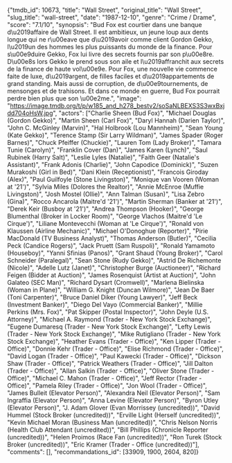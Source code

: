 {"tmdb_id": 10673, "title": "Wall Street", "original_title": "Wall Street", "slug_title": "wall-street", "date": "1987-12-10", "genre": "Crime / Drame", "score": "7.1/10", "synopsis": "Bud Fox est courtier dans une banque d\u2019affaire de Wall Street. Il est ambitieux, un jeune loup aux dents longue qui ne r\u00eave que d\u2019avoir comme client Gordon Gekko, l\u2019un des hommes les plus puissants du monde de la finance. Pour s\u00e9duire Gekko, Fox lui livre des secrets fournis par son p\u00e8re. D\u00e8s lors Gekko le prend sous son aile et l\u2019affranchit aux secrets de la finance de haute vol\u00e9e. Pour Fox, une nouvelle vie commence faite de luxe, d\u2019argent, de filles faciles et d\u2019appartements de grand standing. Mais aussi de corruption, de d\u00e9tournements, de mensonges et de trahisons. Et dans ce monde en guerre, Bud Fox pourrait perdre bien plus que son \u00e2me.", "image": "https://image.tmdb.org/t/p/w185_and_h278_bestv2/soSaNLBEXS3S3wxBxjdd704oHsW.jpg", "actors": ["Charlie Sheen (Bud Fox)", "Michael Douglas (Gordon Gekko)", "Martin Sheen (Carl Fox)", "Daryl Hannah (Darien Taylor)", "John C. McGinley (Marvin)", "Hal Holbrook (Lou Mannheim)", "Sean Young (Kate Gekko)", "Terence Stamp (Sir Larry Wildman)", "James Spader (Roger Barnes)", "Chuck Pfeiffer (Chuckie)", "Lauren Tom (Lady Broker)", "Tamara Tunie (Carolyn)", "Franklin Cover (Dan)", "James Karen (Lynch)", "Saul Rubinek (Harry Salt)", "Leslie Lyles (Natalie)", "Faith Geer (Natalie's Assistant)", "Frank Adonis (Charlie)", "John Capodice (Dominick)", "Suzen Murakoshi (Girl in Bed)", "Dani Klein (Receptionist)", "Francois Giroday (Alex)", "Paul Guilfoyle (Stone Livingston)", "Monique van Vooren (Woman at '21')", "Sylvia Miles (Dolores the Realtor)", "Annie McEnroe (Muffie Livingston)", "Josh Mostel (Ollie)", "Ann Talman (Susan)", "Lisa Zebro (Gina)", "Rocco Ancarola (Maitre'd '21')", "Martin Sherman (Banker at '21')", "Derek Keir (Busboy at '21')", "Andrea Thompson (Hooker)", "George Blumenthal (Broker in Locker Room)", "George Vlachos (Maitre'd 'Le Cirque')", "Liliane Montevecchi (Woman at 'Le Cirque')", "Ronald von Klaussen (Airline Mechanic)", "Michael O'Donoghue (Reporter)", "Pirie MacDonald (TV Business Analyst)", "Thomas Anderson (Butler)", "Cecilia Peck (Candice Rogers)", "Jack Pruett (Sam Ruspoli)", "Ronald Yamamoto (Houseboy)", "Yanni Sfinias (Panos)", "Grant Shaud (Young Broker)", "Carol Schneider (Paralegal)", "Sean Stone (Rudy Gekko)", "Astrid De Richemonte (Nicole)", "Adelle Lutz (Janet)", "Christopher Burge (Auctioneer)", "Richard Feigen (Bidder at Auction)", "James Rosenquist (Artist at Auction)", "John Galateo (SEC Man)", "Richard Dysart (Cromwell)", "Marlena Bielinska (Woman in Plane)", "William G. Knight (Duncan Wilmore)", "Jean De Baer (Toni Carpenter)", "Bruce Daniel Diker (Young Lawyer)", "Jeff Beck (Investment Banker)", "Diego Del Vayo (Commercial Banker)", "Millie Perkins (Mrs. Fox)", "Pat Skipper (Postal Inspector)", "John Deyle (U.S. Attorney)", "Michael A. Raymond (Trader - New York Stock Exchange)", "Eugene Dumaresq (Trader - New York Stock Exchange)", "Lefty Lewis (Trader - New York Stock Exchange)", "Mike Rutigliano (Trader - New York Stock Exchange)", "Heather Evans (Trader - Office)", "Ken Lipper (Trader - Office)", "Donnie Kehr (Trader - Office)", "Elise Richmond (Trader - Office)", "David Logan (Trader - Office)", "Paul Kawecki (Trader - Office)", "Dickson Shaw (Trader - Office)", "Patrick Weathers (Trader - Office)", "Jill Dalton (Trader - Office)", "Allan Salkin (Trader - Office)", "Oliver Stone (Trader - Office)", "Michael C. Mahon (Trader - Office)", "Jeff Rector (Trader - Office)", "Pamela Riley (Trader - Office)", "Jon Wool (Trader - Office)", "James Bulleit (Elevator Person)", "Alexandra Neil (Elevator Person)", "Sam Ingraffia (Elevator Person)", "Anna Levine (Elevator Person)", "Byron Utley (Elevator Person)", "J. Adam Glover (Evan Morrissey (uncredited))", "David Hummel (Stock Broker (uncredited))", "Erville Light (Herself (uncredited))", "Kevin Michael Moran (Business Man (uncredited))", "Chris Nelson Norris (Health Club Attendant (uncredited))", "Bill Phillips (Chronicle Reporter (uncredited))", "Helen Proimos (Race Fan (uncredited))", "Ron Turek (Stock Broker (uncredited))", "Eric Kramer (Trader - Office (uncredited))"], "comments": [], "recommandations_id": [33909, 1900, 2604, 820]}